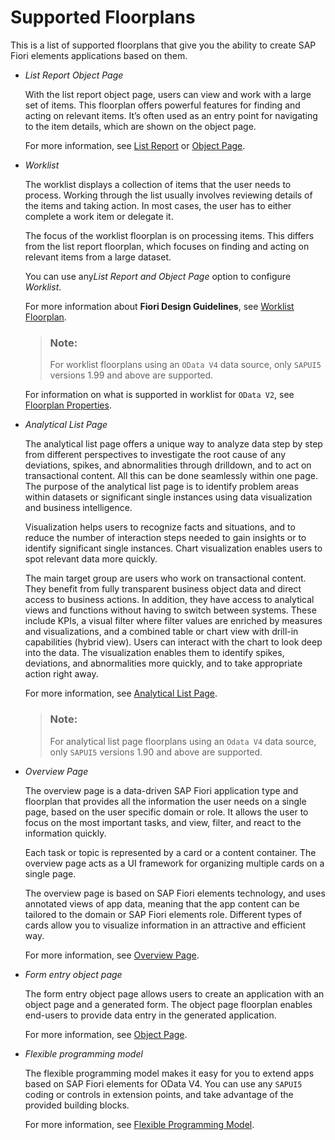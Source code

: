 <!-- loio2b2b12e708944d85a40d087194cc1edd -->

# Supported Floorplans

This is a list of supported floorplans that give you the ability to create SAP Fiori elements applications based on them.

-   *List Report Object Page*

    With the list report object page, users can view and work with a large set of items. This floorplan offers powerful features for finding and acting on relevant items. It’s often used as an entry point for navigating to the item details, which are shown on the object page.

    For more information, see [List Report](https://experience.sap.com/fiori-design-web/list-report-floorplan-sap-fiori-element/) or [Object Page](https://experience.sap.com/fiori-design-web/object-page/).


-   *Worklist*

    The worklist displays a collection of items that the user needs to process. Working through the list usually involves reviewing details of the items and taking action. In most cases, the user has to either complete a work item or delegate it.

    The focus of the worklist floorplan is on processing items. This differs from the list report floorplan, which focuses on finding and acting on relevant items from a large dataset.

    You can use any*List Report and Object Page* option to configure *Worklist*.

    For more information about **Fiori Design Guidelines**, see [Worklist Floorplan](https://experience.sap.com/fiori-design-web/work-list/).

    > ### Note:  
    > For worklist floorplans using an `OData V4` data source, only `SAPUI5` versions 1.99 and above are supported.

    For information on what is supported in worklist for `OData V2`, see [Floorplan Properties](floorplan-properties-745ae0c.md).


-   *Analytical List Page*

    The analytical list page offers a unique way to analyze data step by step from different perspectives to investigate the root cause of any deviations, spikes, and abnormalities through drilldown, and to act on transactional content. All this can be done seamlessly within one page. The purpose of the analytical list page is to identify problem areas within datasets or significant single instances using data visualization and business intelligence.

    Visualization helps users to recognize facts and situations, and to reduce the number of interaction steps needed to gain insights or to identify significant single instances. Chart visualization enables users to spot relevant data more quickly.

    The main target group are users who work on transactional content. They benefit from fully transparent business object data and direct access to business actions. In addition, they have access to analytical views and functions without having to switch between systems. These include KPIs, a visual filter where filter values are enriched by measures and visualizations, and a combined table or chart view with drill-in capabilities \(hybrid view\). Users can interact with the chart to look deep into the data. The visualization enables them to identify spikes, deviations, and abnormalities more quickly, and to take appropriate action right away.

    For more information, see [Analytical List Page](https://experience.sap.com/fiori-design-web/analytical-list-page/).

    > ### Note:  
    > For analytical list page floorplans using an `Odata V4` data source, only `SAPUI5` versions 1.90 and above are supported.


-   *Overview Page*

    The overview page is a data-driven SAP Fiori application type and floorplan that provides all the information the user needs on a single page, based on the user specific domain or role. It allows the user to focus on the most important tasks, and view, filter, and react to the information quickly.

    Each task or topic is represented by a card or a content container. The overview page acts as a UI framework for organizing multiple cards on a single page.

    The overview page is based on SAP Fiori elements technology, and uses annotated views of app data, meaning that the app content can be tailored to the domain or SAP Fiori elements role. Different types of cards allow you to visualize information in an attractive and efficient way.

    For more information, see [Overview Page](https://experience.sap.com/fiori-design-web/overview-page/).

-   *Form entry object page*

    The form entry object page allows users to create an application with an object page and a generated form. The object page floorplan enables end-users to provide data entry in the generated application.

    For more information, see [Object Page](https://experience.sap.com/fiori-design-web/object-page/).

-   *Flexible programming model*

    The flexible programming model makes it easy for you to extend apps based on SAP Fiori elements for OData V4. You can use any `SAPUI5` coding or controls in extension points, and take advantage of the provided building blocks.

    For more information, see [Flexible Programming Model](https://ui5.sap.com/test-resources/sap/fe/core/fpmExplorer/index.html#/overview/introduction).


